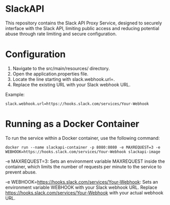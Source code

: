 # SlackAPI
This repository contains the Slack API Proxy Service, designed to securely interface with the Slack API, limiting public access and reducing potential abuse through rate limiting and secure configuration.

# Configuration

1. Navigate to the src/main/resources/ directory.
2. Open the application.properties file.
3. Locate the line starting with slack.webhook.url=.
4. Replace the existing URL with your Slack webhook URL.

Example:
```
slack.webhook.url=https://hooks.slack.com/services/Your-Webhook
```
# Running as a Docker Container
To run the service within a Docker container, use the following command:
```
docker run --name slackapi-container -p 8080:8080 -e MAXREQUEST=3 -e WEBHOOK=https://hooks.slack.com/services/Your-Webhook slackapi-image
```
-e MAXREQUEST=3: Sets an environment variable MAXREQUEST inside the container, which limits the number of requests per minute to the service to prevent abuse.

-e WEBHOOK=https://hooks.slack.com/services/Your-Webhook: Sets an environment variable WEBHOOK with your Slack webhook URL. Replace https://hooks.slack.com/services/Your-Webhook with your actual webhook URL.
